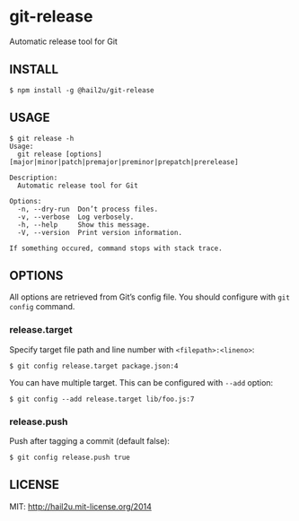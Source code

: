 git-release
===========

Automatic release tool for Git


INSTALL
-------

    $ npm install -g @hail2u/git-release


USAGE
-----

    $ git release -h
    Usage:
      git release [options] [major|minor|patch|premajor|preminor|prepatch|prerelease]

    Description:
      Automatic release tool for Git

    Options:
      -n, --dry-run  Don’t process files.
      -v, --verbose  Log verbosely.
      -h, --help     Show this message.
      -V, --version  Print version information.

    If something occured, command stops with stack trace.


OPTIONS
-------

All options are retrieved from Git’s config file. You should configure with `git
config` command.


### release.target

Specify target file path and line number with `<filepath>:<lineno>`:

    $ git config release.target package.json:4

You can have multiple target. This can be configured with `--add` option:

    $ git config --add release.target lib/foo.js:7


### release.push

Push after tagging a commit (default false):

    $ git config release.push true


LICENSE
-------

MIT: http://hail2u.mit-license.org/2014
